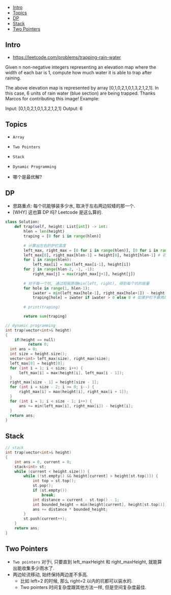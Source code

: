 - [Intro](#intro)
- [Topics](#topics)
- [DP](#dp)
- [Stack](#stack)
- [Two Pointers](#two-pointers)

## Intro

- https://leetcode.com/problems/trapping-rain-water

Given n non-negative integers representing an elevation map where the width of each bar is 1, compute how much water it is able to trap after raining.

The above elevation map is represented by array [0,1,0,2,1,0,1,3,2,1,2,1]. In this case, 6 units of rain water (blue section) are being trapped. Thanks Marcos for contributing this image!
Example:

Input: [0,1,0,2,1,0,1,3,2,1,2,1]
Output: 6





## Topics

- `Array`
- `Two Pointers`
- `Stack`
- `Dynamic Programming`

- 哪个是最优解?

## DP

- 思路重点: 每个坑能够装多少水, 取决于左右两边较矮的那一个.
- [WHY] 这也算 DP 吗? Leetcode 是这么算的.

```py
class Solution:
    def trap(self, height: List[int]) -> int:
        hlen = len(height)
        traping = [0 for i in range(hlen)]
        
        # 计算出左右的护栏高度
        left_max, right_max = [0 for i in range(hlen)], [0 for i in range(hlen)] # 如果连等于的话, 会共用一个对象!
        left_max[0], right_max[hlen-1] = height[0], height[hlen-1] # 初始化护栏
        for i in range(hlen):
            left_max[i] = max(left_max[i-1], height[i])
        for j in range(hlen-2, -1, -1):
            right_max[j] = max(right_max[j+1], height[j])
          
        # 对于每一个坑, 通过短板原理min(left, right), 得到每个坑的容量
        for hole in range(1, hlen-1):
            iwater = min(left_max[hole-1], right_max[hole+1]) - height[hole]
            traping[hole] = iwater if iwater > 0 else 0 # 如果护栏不算两端的话, 就不需要这句话了
        
        # print(traping)

        return sum(traping)
```



```cpp
// dynamic programming
int trap(vector<int>& height)
{
	if(height == null)
		  return 0;
  int ans = 0;
  int size = height.size();
  vector<int> left_max(size), right_max(size);
  left_max[0] = height[0];
  for (int i = 1; i < size; i++) {
      left_max[i] = max(height[i], left_max[i - 1]);
  }
  right_max[size - 1] = height[size - 1];
  for (int i = size - 2; i >= 0; i--) {
      right_max[i] = max(height[i], right_max[i + 1]);
  }
  for (int i = 1; i < size - 1; i++) {
      ans += min(left_max[i], right_max[i]) - height[i];
  }
  return ans;
}
```


## Stack





```cpp
// stack
int trap(vector<int>& height)
{
    int ans = 0, current = 0;
    stack<int> st;
    while (current < height.size()) {
        while (!st.empty() && height[current] > height[st.top()]) {
            int top = st.top();
            st.pop();
            if (st.empty())
                break;
            int distance = current - st.top() - 1;
            int bounded_height = min(height[current], height[st.top()]) - height[top];
            ans += distance * bounded_height;
        }
        st.push(current++);
    }
    return ans;
}
```



## Two Pointers

- `Two pointers` 对于i, 只要直到 left_maxHeight 和 right_maxHeight, 就能算出能收集多少雨水了.
- 两边轮流移动, 始终保持两边差不多高.
  - 比如 left=2 的时候, 那么 right=2 以内的坑都可以装水的.
  - Two pointers 时间复杂度跟其他方法一样, 但是空间复杂度最佳.


























